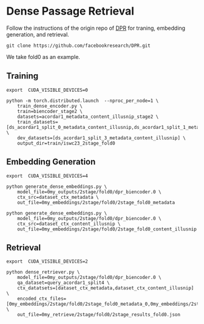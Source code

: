 # Dense Passage Retrieval

Follow the instructions of the origin repo of [DPR](https://github.com/facebookresearch/DPR) for traning, embedding generation, and retrieval.

```
git clone https://github.com/facebookresearch/DPR.git
```
We take fold0 as an example.

## Training

```
export  CUDA_VISIBLE_DEVICES=0

python -m torch.distributed.launch  --nproc_per_node=1 \
    train_dense_encoder.py \
    train=biencoder_stage2 \
    datasets=acordar1_metadata_content_illusnip_stage2 \
    train_datasets=[ds_acordar1_split_0_metadata_content_illusnip,ds_acordar1_split_1_metadata_content_illusnip,ds_acordar1_split_2_metadata_content_illusnip] \
    dev_datasets=[ds_acordar1_split_3_metadata_content_illusnip] \
    output_dir=train/iswc23_2stage_fold0
```

## Embedding Generation

```
export  CUDA_VISIBLE_DEVICES=4

python generate_dense_embeddings.py \
    model_file=0my_outputs/2stage/fold0/dpr_biencoder.0 \
    ctx_src=dataset_ctx_metadata \
    out_file=0my_embeddings/2stage/fold0/2stage_fold0_metadata

python generate_dense_embeddings.py \
    model_file=0my_outputs/2stage/fold0/dpr_biencoder.0 \
    ctx_src=dataset_ctx_content_illusnip \
    out_file=0my_embeddings/2stage/fold0/2stage_fold0_content_illusnip
```

## Retrieval

```
export  CUDA_VISIBLE_DEVICES=2

python dense_retriever.py \
    model_file=0my_outputs/2stage/fold0/dpr_biencoder.0 \
    qa_dataset=query_acordar1_split4 \
    ctx_datatsets=[dataset_ctx_metadata,dataset_ctx_content_illusnip] \
    encoded_ctx_files=[0my_embeddings/2stage/fold0/2stage_fold0_metadata_0,0my_embeddings/2stage/fold0/2stage_fold0_content_illusnip_0] \
    out_file=0my_retrieve/2stage/fold0/2stage_results_fold0.json
```